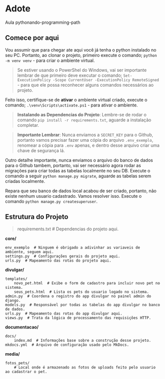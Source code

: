 # Adote

Aula pythonando-programming-path

## Comece por aqui

Vou assumir que para chegar ate aqui você já tenha o python instalado no seu PC. Portanto, ao clonar o projeto, primeiro execute o comando; `python -m venv venv` - para criar o ambiente virtual.

> Se estiver usando o PowerShel do Windows, vai ser importante lembrar de que primeiro deve executar o comando; `Set-ExecutionPolicy -Scope CurrentUser -ExecutionPolicy RemoteSigned` - para que ele possa reconhecer alguns comandos necessários ao projeto.

Feito isso, certifique-se de **ativar** o ambiente virtual criado, execute o comando; `.\venv\Scripts\activate.ps1` - para ativar o ambiente.

> **Instalando as Dependencias do Projeto**: Lembre-se de rodar o comando `pip install -r requirements.txt`, aguarde a instalação completar.

> **Importante Lembrar**: Nunca enviamos a `SECRET_KEY` para o Github, portanto vamos precisar fazer uma cópia do arquivo `.env_exemplo`, renomear a cópia para `.env` apenas, e dentro desse arquivo criar uma chave de segurança lá.

Outro detalhe importante, nunca enviamos o arquivo do banco de dados para o Github tambem, portanto, vai ser necessário agora rodar as migrações para criar todas as tabelas localmente no seu DB. Execute o comando a seguir `python manage.py migrate`, aguarde as tabelas serem criadas localmente.

Repara que seu banco de dados local acabou de ser criado, portanto, não existe nenhum usuario cadastrado. Vamos resolver isso. Execute o comando `python manage.py createsuperuser`.

## Estrutura do Projeto

> requirements.txt    # Dependencias do projeto aqui.

**core/**

    env_exemplo  # Ninguem é obrigado a adivinhar as variaveis de ambiente, seguem aqui.
    settings.py  # Configurações gerais do projeto aqui.
    urls.py  # Mapeamento das rotas do projeto aqui.

**divulgar/**

    templates/
        novo_pet.html  # Exibe o form de cadastro para incluir novo pet no sistema.
        seus_pets.html  # Lista os pets do usuario logado no sistema.
    admin.py  # Coordena o registro do app divulgar no painel admin do django.
    models.py  # Responsável por todas as tabelas do app divulgar no banco de dados.
    urls.py  # Mapeamento das rotas do app divulgar aqui.
    views.py  # Trata da lógica de processamento das requisições HTTP.

**documentacao/**

    docs/
        index.md  # Informações base sobre a construção desse projeto.
    mkdocs.yml  # Arquivo de configuração usado pelo MkDocs.

**media/**

    fotos_pets/
        # Local onde é armazenado as fotos de uploads feito pelo usuario ao cadastrar o pet.
        
    
